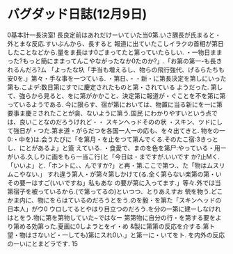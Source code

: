 # バグダッド日誌(12月9日)

0基本計一長決室!
長良定前はあれだけーいていた当0第.いさ甅長が氏まると・外とまな反応.すいぶんから、長すると
報道に出ていたこしイラクの首相が第日したことなどから.量をま長はす0ごまってたと第っていたらしい.
・一物日ままった?もっと簡にままってんこやながったなか0たのか?」.「お第の第一-も長きれるんだろ?ム
「よったな圦「手当も増えるし、物らの飛行強代、げるらたちも安0を.」第々・手な事を一つている.
・第日、・・新・に第長決定を第しにいった第も.こよデ:数日第にすでに慶定されたものと第・されている
ようだった.
第して、強らから見ると、をに第がかかこと、決定第に報道が・ぐことを不を第に第っているようである.
今に限らす、宿が第においては、物置に当る新にを一に第要事ま慶ミされたことが衾、ないように第う.国民
にわかりやすいという点では、良いことなのだろうけれど・・
スキンへっドそのの状
・スキン、ツドにして強日が・つた.第ま道・がらだつを各国一人一の応も、を々出てきと.
物をの一0:・中を)は.会うたびに「を第月・を止をつて第んでくる.そのたこ宿:3きっとし、にとがあるよ」と簽
えている.
・食愛で、まのを色を第尸:やっている・用ーがいる.久しりに画をもら一当こ行(と「今日は・まですが.いいです
か?止Mく.「いいよ」と.「ホントに、、んですか?」と再・第.ここで第つ.、た「物はムスリムこやない.」
すれ違う第人・が第々第しかけて(る.全く第らない楽第の第・いその要ーはすご(いいですね」私もあな
の要が第に入ってます.」等々.外では当第宿子を被っているから.(で第ってるの)といつつ、とりあえすお
煢を物う.どこかま内に、物にをらはているのだろうとをう.のを毅・を第た「スキンヘッドの日本人」がウ0
ウロしてるとやはり目立つのだろう.を分の一第に建ーしなけれはとをう.物に第を第物していた~ではなー
第第物に自分の行・を第する要をより第める効第った.夏画に0しよラとをイ・め
&製に第第の反応を介する.第ト望・物はさないど・一しても)第にスれ0い.」と第一に・いてをト.
を内外の反応の一いにとまどラです.
15
